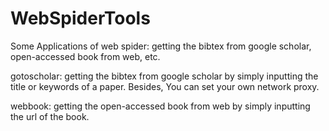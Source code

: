 # WebSpiderTools
Some Applications of web spider: getting the bibtex from google scholar, open-accessed book from web, etc.

gotoscholar: getting the bibtex from google scholar by simply inputting the title or keywords of a paper. Besides, You can set your own network proxy.

webbook: getting the open-accessed book from web by simply inputting the url of the book.
